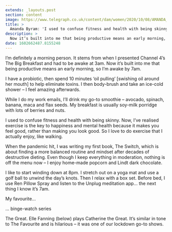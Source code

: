 ```yaml
--- 
extends: _layouts.post 
section: content 
image: https://www.telegraph.co.uk/content/dam/women/2020/10/08/AMANDA_BYRAM_887_RAY_BURMISTON_trans_NvBQzQNjv4Bq8K7vrm6-SFFF1gyICFe58pSvolO-6hHYc3L9hBESt8I.jpg?impolicy=logo-overlay 
title: > 
  Amanda Byram: 'I used to confuse fitness and health with being skinny' 
description: > 
  Now it’s built into me that being productive means an early morning, so I’m awake by 7am.I have a probiotic, then spend 10 minutes ‘oil pulling’ [swishing oil around her mouth] to help eliminate toxins.I used to confuse fitness and health with being skinny.Now, I’ve realised exercise is the key to happiness and mental health because it makes you feel good, rather than making you look good.It’s similar in tone to The Favourite and is hilarious – it was one of our lockdown go-to shows. 
date: 1602662487.8155248 
--- 
```

I’m definitely a morning person. It stems from when I presented Channel 4’s The Big Breakfast and had to be awake at 3am. Now it’s built into me that being productive means an early morning, so I’m awake by 7am.

I have a probiotic, then spend 10 minutes ‘oil pulling’ [swishing oil around her mouth] to help eliminate toxins. I then body-brush and take an ice-cold shower – I feel amazing afterwards.

While I do my work emails, I’ll drink my go-to smoothie – avocado, spinach, banana, maca and flax seeds. My breakfast is usually soy-milk porridge with lots of berries and nuts.

I used to confuse fitness and health with being skinny. Now, I’ve realised exercise is the key to happiness and mental health because it makes you feel good, rather than making you look good. So I love to do exercise that I actually enjoy, like walking.

When the pandemic hit, I was writing my first book, The Switch, which is about finding a more balanced routine and mindset after decades of destructive dieting. Even though I keep everything in moderation, nothing is off the menu now – I enjoy home-made popcorn and Lindt dark chocolate.

I like to start winding down at 8pm. I stretch out on a yoga mat and use a golf ball to unwind the day’s knots. Then I relax with a box set. Before bed, I use Ren Pillow Spray and listen to the Unplug meditation app… the next thing I know it’s 7am.

My favourite...

… binge-watch series

The Great. Elle Fanning (below) plays Catherine the Great. It’s similar in tone to The Favourite and is hilarious – it was one of our lockdown go-to shows.